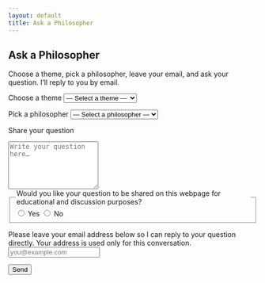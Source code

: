 ```yaml
---
layout: default
title: Ask a Philosopher
---
```


<div class="divider"></div>

<h2 class="section-title">Ask a Philosopher</h2>

<p class="center-paragraph">
  Choose a theme, pick a philosopher, leave your email, and ask your question.
  I’ll reply to you by email.
</p>

<form id="ask-form" class="ask-form" action="https://formspree.io/f/mqayjnrj" method="POST" novalidate>

  <!-- 主题下拉 -->
  <label for="theme">Choose a theme</label>
  <select id="theme" name="theme" required>
    <option value="" disabled selected>— Select a theme —</option>
    <option>Art</option>
    <option>Education</option>
    <option>Ethics</option>
    <option>Gender</option>
    <option>Knowledge</option>
    <option>Law</option>
    <option>Meaning &amp; Existence</option>
    <option>Mind &amp; Self</option>
    <option>Politics</option>
    <option>Religion &amp; Faith</option>
    <option>Science</option>
    <option>Society</option>
    <option>Technology</option>
  </select>

  <!-- 哲学家下拉 -->
  <label for="philosopher">Pick a philosopher</label>
  <select id="philosopher" name="philosopher" required>
    <option value="" disabled selected>— Select a philosopher —</option>
    <option>Aristotle</option>
    <option>Confucius</option>
    <option>David Hume</option>
    <option>Edmund Husserl</option>
    <option>Friedrich Nietzsche</option>
    <option>George Berkeley</option>
    <option>Gottfried Wilhelm Leibniz</option>
    <option>Hannah Arendt</option>
    <option>Immanuel Kant</option>
    <option>Jean-Paul Sartre</option>
    <option>John Locke</option>
    <option>Mary Astell</option>
    <option>Mary Wollstonecraft</option>
    <option>Maurice Merleau-Ponty</option>
    <option>Plato</option>
    <option>René Descartes</option>
    <option>Simone de Beauvoir</option>
    <option>Zhuangzi</option>
    <option>Anyone — surprise me!</option>
  </select>

  <!-- 用户问题 -->
  <label for="question">Share your question</label>
  <textarea id="question" name="question" rows="6" placeholder="Write your question here…" required></textarea>

<!-- Share consent -->
<fieldset class="choice-group">
  <legend>Would you like your question to be shared on this webpage for educational and discussion purposes?</legend>

  <label class="choice">
    <input type="radio" name="share_consent" value="Yes" required>
    <span>Yes</span>
  </label>

  <label class="choice">
    <input type="radio" name="share_consent" value="No" required>
    <span>No</span>
  </label>
</fieldset>



   <!-- Email -->
  <label for="email">Please leave your email address below so I can reply to your question directly. Your address is used only for this conversation.</label>
  <input id="email" name="email" type="email" placeholder="you@example.com" required>

   <!-- 蜜罐反垃圾（不要改 name 值） -->
  <input type="text" name="_gotcha" style="display:none">

  <!-- 成功后停留本页（由 JS 控制），这里留空即可 -->
  <input type="hidden" name="_redirect" value="">

  <button type="submit" class="ask-submit">Send</button>
  

 <!-- 提交状态提示 -->
  <p id="ask-status" style="display:none; margin-top:10px;"></p>
</form>

 

<div class="divider"></div>

<script>
  (function(){
    const form = document.getElementById('ask-form');
    const status = document.getElementById('ask-status');

    function showStatus(msg, ok){
      status.textContent = msg;
      status.style.display = 'block';
      status.style.color = ok ? '#1B3A57' : '#D95F1C';
    }

    form.addEventListener('submit', async function(e){
      e.preventDefault();
      status.style.display = 'none';

      // 前端校验（避免空提交）
      const theme = document.getElementById('theme').value;
      const philosopher = document.getElementById('philosopher').value;
      const email = document.getElementById('email').value.trim();
      const question = document.getElementById('question').value.trim();
      const consent = form.querySelector('input[name="share_consent"]:checked');

      if(!theme || !philosopher || !email || !question || !consent){
        showStatus('⚠️ Please complete all fields, including consent.', false);
        return;
      }

      // 发送
      const data = new FormData(form);
      try {
        const res = await fetch(form.action, {
          method: 'POST',
          headers: { 'Accept': 'application/json' },
          body: data
        });
        if (res.ok) {
          form.reset();
          showStatus('✅ Submitted!', true);
        } else {
          showStatus('⚠️ Submission failed. Please try again or email me directly.', false);
        }
      } catch (err) {
        showStatus('⚠️ Network error. Please try again later.', false);
      }
    });
  })();
</script>
